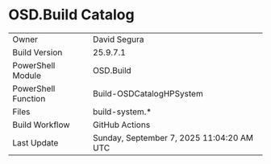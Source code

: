 ﻿# OSD.Build Catalog

| | |
|-|-|
| Owner | David Segura |
| Build Version | 25.9.7.1 |
| PowerShell Module | OSD.Build |
| PowerShell Function | Build-OSDCatalogHPSystem |
| Files | build-system.* |
| Build Workflow | GitHub Actions |
| Last Update | Sunday, September 7, 2025 11:04:20 AM UTC |

